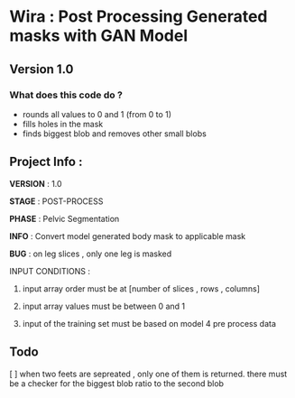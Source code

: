 # Wira : Post Processing Generated masks with GAN Model
## Version 1.0
### What does this code do ? 
* rounds all values to 0 and 1 (from 0 to 1)
* fills holes in the mask 
* finds biggest blob and removes other small blobs 

## Project Info : 
**VERSION** : 1.0

**STAGE** : POST-PROCESS 

**PHASE** : Pelvic Segmentation

**INFO** : Convert model generated body mask to applicable mask 

**BUG** : on leg slices , only one leg is masked 

INPUT CONDITIONS :  
1) input array order must be at [number of slices , rows , columns]

2) input array values must be between 0 and 1 

3) input of the training set must be based on model 4 pre process data


## Todo 
[ ] when two feets are sepreated , only one of them is returned. there must be a checker for the biggest blob ratio to the second blob